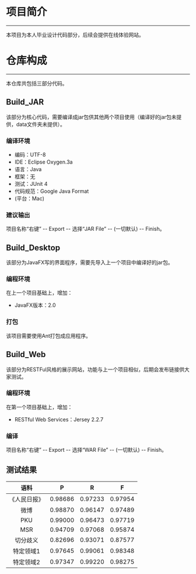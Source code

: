 # 项目简介
---
本项目为本人毕业设计代码部分，后续会提供在线体验网站。

# 仓库构成
---
本仓库共包括三部分代码。

## Build_JAR
该部分为核心代码，需要编译成jar包供其他两个项目使用（编译好的jar包未提供，data文件夹未提供）。

### 编译环境
- 编码：UTF-8
- IDE：Eclipse Oxygen.3a
- 语言：Java
- 框架：无
- 测试：JUnit 4
- 代码规范：Google Java Format
- (平台：Mac) 

### 建议输出
项目名称“右键”  -- Export -- 选择“JAR File” -- (一切默认) -- Finish。

## Build_Desktop
该部分为JavaFX写的界面程序，需要先导入上一个项目中编译好的jar包。

### 编程环境
在上一个项目基础上，增加：

- JavaFX版本：2.0

### 打包
该项目需要使用Ant打包成应用程序。

## Build_Web
该部分为RESTFul风格的展示网站，功能与上一个项目相似，后期会发布链接供大家测试。

### 编程环境
在第一个项目基础上，增加：

- RESTful Web Services：Jersey 2.2.7

### 编译
项目名称“右键”  -- Export -- 选择“WAR File” -- (一切默认) -- Finish。

## 测试结果
|  语料 |  P  |  R  |  F  |
| :-: | -  | - | -  |
|《人民日报》|0.98686|0.97233|0.97954|
|微博|0.98870|0.96147|0.97489|
|PKU|0.99000|0.96473|0.97719|
|MSR|0.94709|0.97068|0.95874|
|切分歧义|0.82696|0.93071|0.87577|
|特定领域1|0.97645|0.99061|0.98348|
|特定领域2|0.97347|0.99220|0.98275|
